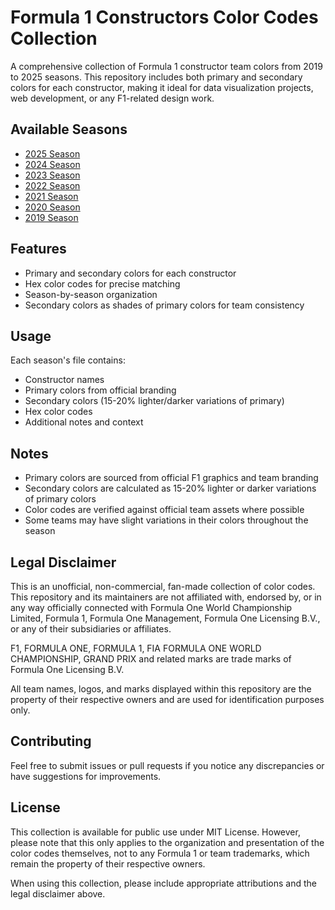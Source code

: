 # Formula 1 Constructors Color Codes Collection

A comprehensive collection of Formula 1 constructor team colors from 2019 to 2025 seasons. This repository includes both primary and secondary colors for each constructor, making it ideal for data visualization projects, web development, or any F1-related design work.

## Available Seasons

- [2025 Season](2025-season.md)
- [2024 Season](2024-season.md)
- [2023 Season](2023-season.md)
- [2022 Season](2022-season.md)
- [2021 Season](2021-season.md)
- [2020 Season](2020-season.md)
- [2019 Season](2019-season.md)

## Features

- Primary and secondary colors for each constructor
- Hex color codes for precise matching
- Season-by-season organization
- Secondary colors as shades of primary colors for team consistency

## Usage

Each season's file contains:
- Constructor names
- Primary colors from official branding
- Secondary colors (15-20% lighter/darker variations of primary)
- Hex color codes
- Additional notes and context

## Notes

- Primary colors are sourced from official F1 graphics and team branding
- Secondary colors are calculated as 15-20% lighter or darker variations of primary colors
- Color codes are verified against official team assets where possible
- Some teams may have slight variations in their colors throughout the season

## Legal Disclaimer

This is an unofficial, non-commercial, fan-made collection of color codes. This repository and its maintainers are not affiliated with, endorsed by, or in any way officially connected with Formula One World Championship Limited, Formula 1, Formula One Management, Formula One Licensing B.V., or any of their subsidiaries or affiliates.

F1, FORMULA ONE, FORMULA 1, FIA FORMULA ONE WORLD CHAMPIONSHIP, GRAND PRIX and related marks are trade marks of Formula One Licensing B.V.

All team names, logos, and marks displayed within this repository are the property of their respective owners and are used for identification purposes only.

## Contributing

Feel free to submit issues or pull requests if you notice any discrepancies or have suggestions for improvements.

## License

This collection is available for public use under MIT License. However, please note that this only applies to the organization and presentation of the color codes themselves, not to any Formula 1 or team trademarks, which remain the property of their respective owners.

When using this collection, please include appropriate attributions and the legal disclaimer above.